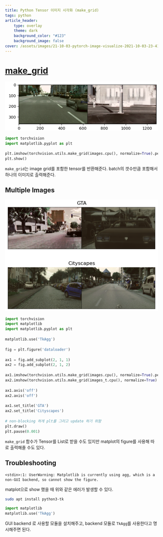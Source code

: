 ```yaml
---
title: Python Tensor 이미지 시각화 (make_grid)
tags: python
article_header:
    type: overlay
    theme: dark
    background_color: "#123"
    background_image: false
cover: /assets/images/21-10-03-pytorch-image-visualize-2021-10-03-23-41-37.png
---
```


<!--more-->

# [make_grid](https://pytorch.org/vision/stable/utils.html#torchvision.utils.make_grid)

![](/assets/images/21-10-03-pytorch-image-visualize-2021-10-03-23-15-38.png)

```python
import torchvision
import matplotlib.pyplot as plt

plt.imshow(torchvision.utils.make_grid(images.cpu(), normalize=True).permute(1,2,0))
plt.show()
```

`make_grid`는 image grid를 포함한 tensor를 반환해준다. batch의 갯수만큼 포함해서 하나의 이미지로 출력해준다.

## Multiple Images

![](/assets/images/21-10-03-pytorch-image-visualize-2021-10-03-23-41-37.png)

```python
import torchvision
import matplotlib
import matplotlib.pyplot as plt

matplotlib.use('TkAgg')

fig = plt.figure('dataloader')

ax1 = fig.add_subplot(2, 1, 1)
ax2 = fig.add_subplot(2, 1, 2)

ax1.imshow(torchvision.utils.make_grid(images.cpu(), normalize=True).permute(1,2,0))
ax2.imshow(torchvision.utils.make_grid(images_t.cpu(), normalize=True).permute(1,2,0))

ax1.axis('off')
ax2.axis('off')

ax1.set_title('GTA')
ax2.set_title('Cityscapes')

# non-blocking 하게 plt를 그리고 update 하기 위함
plt.draw()
plt.pause(0.001)
```

`make_grid` 함수가 Tensor를 List로 받을 수도 있지만 matplot의 figure를 사용해 따로 출력해줄 수도 있다.

## Troubleshooting

```
<stdin>:1: UserWarning: Matplotlib is currently using agg, which is a non-GUI backend, so cannot show the figure.
```

matplot으로 show 했을 때 위와 같은 에러가 발생할 수 있다. 

```sh
sudo apt install python3-tk
```

```python
import matplotlib
matplotlib.use('TkAgg')
```

GUI backend 로 사용할 모듈을 설치해주고, backend 모듈로 `TkAgg`를 사용한다고 명시해주면 된다.